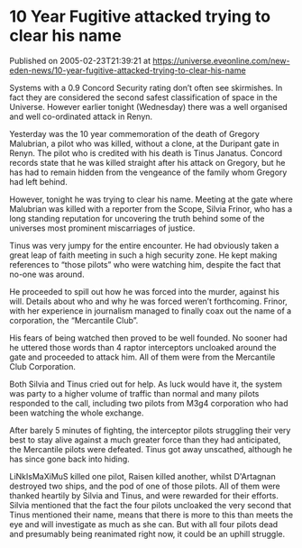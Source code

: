 # 10 Year Fugitive attacked trying to clear his name
Published on 2005-02-23T21:39:21 at https://universe.eveonline.com/new-eden-news/10-year-fugitive-attacked-trying-to-clear-his-name

Systems with a 0.9 Concord Security rating don’t often see skirmishes. In fact they are considered the second safest classification of space in the Universe. However earlier tonight (Wednesday) there was a well organised and well co-ordinated attack in Renyn.   
  
Yesterday was the 10 year commemoration of the death of Gregory Malubrian, a pilot who was killed, without a clone, at the Duripant gate in Renyn. The pilot who is credited with his death is Tinus Janatus. Concord records state that he was killed straight after his attack on Gregory, but he has had to remain hidden from the vengeance of the family whom Gregory had left behind.   
  
However, tonight he was trying to clear his name. Meeting at the gate where Malubrian was killed with a reporter from the Scope, Silvia Frinor, who has a long standing reputation for uncovering the truth behind some of the universes most prominent miscarriages of justice.   
  
Tinus was very jumpy for the entire encounter. He had obviously taken a great leap of faith meeting in such a high security zone. He kept making references to “those pilots” who were watching him, despite the fact that no-one was around.   
  
He proceeded to spill out how he was forced into the murder, against his will. Details about who and why he was forced weren’t forthcoming. Frinor, with her experience in journalism managed to finally coax out the name of a corporation, the “Mercantile Club”.   
  
His fears of being watched then proved to be well founded. No sooner had he uttered those words than 4 raptor interceptors uncloaked around the gate and proceeded to attack him. All of them were from the Mercantile Club Corporation.   
  
Both Silvia and Tinus cried out for help. As luck would have it, the system was party to a higher volume of traffic than normal and many pilots responded to the call, including two pilots from M3g4 corporation who had been watching the whole exchange.   
  
After barely 5 minutes of fighting, the interceptor pilots struggling their very best to stay alive against a much greater force than they had anticipated, the Mercantile pilots were defeated. Tinus got away unscathed, although he has since gone back into hiding.   
  
LiNkIsMaXiMuS killed one pilot, Raisen killed another, whilst D'Artagnan destroyed two ships, and the pod of one of those pilots. All of them were thanked heartily by Silvia and Tinus, and were rewarded for their efforts. Silvia mentioned that the fact the four pilots uncloaked the very second that Tinus mentioned their name, means that there is more to this than meets the eye and will investigate as much as she can. But with all four pilots dead and presumably being reanimated right now, it could be an uphill struggle.

